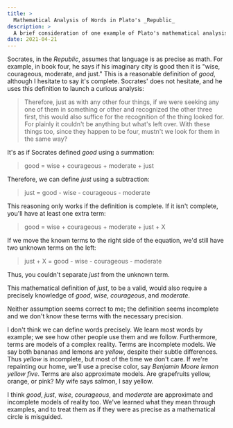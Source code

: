 ```yaml
---
title: >
  Mathematical Analysis of Words in Plato's _Republic_
description: >
  A brief consideration of one example of Plato's mathematical analysis of words, which informs us how he thought language works.
date: 2021-04-21
---
```


Socrates, in the _Republic_, assumes that language is as precise as math. For example, in book four, he says if his imaginary city is good then it is "wise, courageous, moderate, and just." This is a reasonable definition of _good_, although I hesitate to say it's complete. Socrates' does not hesitate, and he uses this definition to launch a curious analysis:

> Therefore, just as with any other four things, if we were seeking any one of them in something or other and recognized the other three first, this would also suffice for the recognition of the thing looked for. For plainly it couldn't be anything but what's left over. With these things too, since they happen to be four, mustn't we look for them in the same way?

It's as if Socrates defined _good_ using a summation:

> good = wise + courageous + moderate + just

Therefore, we can define _just_ using a subtraction:

> just = good - wise - courageous - moderate

This reasoning only works if the definition is complete. If it isn't complete, you'll have at least one extra term:

> good = wise + courageous + moderate + just + X

If we move the known terms to the right side of the equation, we'd still have two unknown terms on the left:

> just + X = good - wise - courageous - moderate

Thus, you couldn't separate _just_ from the unknown term.

This mathematical definition of _just_, to be a valid, would also require a precisely knowledge of _good_, _wise_, _courageous_, and _moderate_.

Neither assumption seems correct to me; the definition seems incomplete and we don't know these terms with the necessary precision.

I don't think we can define words precisely. We learn most words by example; we see how other people use them and we follow. Furthermore, terms are models of a complex reality. Terms are incomplete models. We say both bananas and lemons are _yellow_, despite their subtle differences. Thus _yellow_ is incomplete, but most of the time we don't care. If we're repainting our home, we'll use a precise color, say _Benjamin Moore lemon yellow five_. Terms are also approximate models. Are grapefruits yellow, orange, or pink? My wife says salmon, I say yellow.

I think _good_, _just_, _wise_, _courageous_, and _moderate_ are approximate and incomplete models of reality too. We've learned what they mean through examples, and to treat them as if they were as precise as a mathematical circle is misguided.
